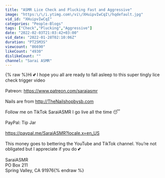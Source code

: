 ```yaml
---
title: "ASMR Lice Check and Plucking Fast and Aggressive"
image: "https:\/\/i.ytimg.com\/vi\/XHuipvIwCqI\/hqdefault.jpg"
vid_id: "XHuipvIwCqI"
categories: "People-Blogs"
tags: ["Check","Plucking","Aggressive"]
date: "2022-02-03T21:03:42+03:00"
vid_date: "2022-01-28T02:10:06Z"
duration: "PT25M3S"
viewcount: "86690"
likeCount: "4930"
dislikeCount: ""
channel: "Sarai ASMR"
---
```

{% raw %}Hi 💕 I hope you all are ready to fall asleep to this super tingly lice check  trigger video <br /><br />Patreon: <a rel="nofollow" target="blank" href="https://www.patreon.com/saraiasmr">https://www.patreon.com/saraiasmr</a><br /><br />Nails are from <a rel="nofollow" target="blank" href="http://TheNailshopbysb.com">http://TheNailshopbysb.com</a> <br /><br />Follow me on TikTok SaraiASMR I go live all the time 😴<br /><br />PayPal: Tip Jar <br /><br /><a rel="nofollow" target="blank" href="https://paypal.me/SaraiASMR?locale.x=en_US">https://paypal.me/SaraiASMR?locale.x=en_US</a><br /> <br />This money goes to bettering the YouTube and TikTok channel. You’re not obligated but I appreciate if you do 💕<br /><br />SaraiASMR <br />PO Box 211<br />Spring Valley, CA 91976{% endraw %}
